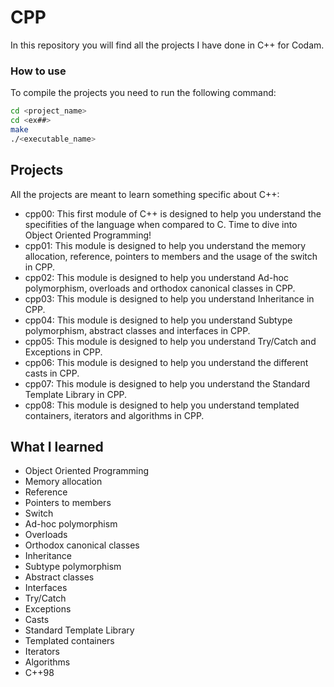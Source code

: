 # CPP

In this repository you will find all the projects I have done in C++ for Codam.

### How to use

To compile the projects you need to run the following command:

```bash
cd <project_name>
cd <ex##>
make
./<executable_name>
```

## Projects

All the projects are meant to learn something specific about C++:

- cpp00: This first module of C++ is designed to help you understand the specifities of the language when compared to C. Time to dive into Object Oriented Programming!
- cpp01: This module is designed to help you understand the memory allocation, reference, pointers to members and the usage of the switch in CPP.
- cpp02: This module is designed to help you understand Ad-hoc polymorphism, overloads and orthodox canonical classes in CPP.
- cpp03: This module is designed to help you understand Inheritance in CPP.
- cpp04: This module is designed to help you understand Subtype polymorphism, abstract classes and interfaces in CPP.
- cpp05: This module is designed to help you understand Try/Catch and Exceptions in CPP. 
- cpp06: This module is designed to help you understand the different casts in CPP. 
- cpp07: This module is designed to help you understand the Standard Template Library in CPP.
- cpp08: This module is designed to help you understand templated containers, iterators and algorithms in CPP. 

## What I learned

- Object Oriented Programming
- Memory allocation
- Reference
- Pointers to members
- Switch
- Ad-hoc polymorphism
- Overloads
- Orthodox canonical classes
- Inheritance
- Subtype polymorphism
- Abstract classes
- Interfaces
- Try/Catch
- Exceptions
- Casts
- Standard Template Library
- Templated containers
- Iterators
- Algorithms
- C++98
